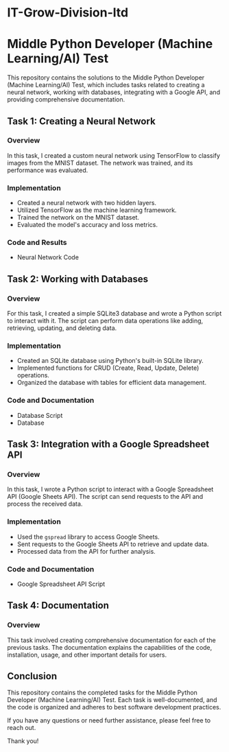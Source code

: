 # IT-Grow-Division-ltd

# Middle Python Developer (Machine Learning/AI) Test

This repository contains the solutions to the Middle Python Developer (Machine Learning/AI) Test, which includes tasks related to creating a neural network, working with databases, integrating with a Google API, and providing comprehensive documentation.

## Task 1: Creating a Neural Network

### Overview
In this task, I created a custom neural network using TensorFlow to classify images from the MNIST dataset. The network was trained, and its performance was evaluated.

### Implementation
- Created a neural network with two hidden layers.
- Utilized TensorFlow as the machine learning framework.
- Trained the network on the MNIST dataset.
- Evaluated the model's accuracy and loss metrics.

### Code and Results
- Neural Network Code

## Task 2: Working with Databases

### Overview
For this task, I created a simple SQLite3 database and wrote a Python script to interact with it. The script can perform data operations like adding, retrieving, updating, and deleting data.

### Implementation
- Created an SQLite database using Python's built-in SQLite library.
- Implemented functions for CRUD (Create, Read, Update, Delete) operations.
- Organized the database with tables for efficient data management.

### Code and Documentation
- Database Script
- Database

## Task 3: Integration with a Google Spreadsheet API

### Overview
In this task, I wrote a Python script to interact with a Google Spreadsheet API (Google Sheets API). The script can send requests to the API and process the received data.

### Implementation
- Used the `gspread` library to access Google Sheets.
- Sent requests to the Google Sheets API to retrieve and update data.
- Processed data from the API for further analysis.

### Code and Documentation
- Google Spreadsheet API Script

## Task 4: Documentation

### Overview
This task involved creating comprehensive documentation for each of the previous tasks. The documentation explains the capabilities of the code, installation, usage, and other important details for users.

## Conclusion
This repository contains the completed tasks for the Middle Python Developer (Machine Learning/AI) Test. Each task is well-documented, and the code is organized and adheres to best software development practices.

If you have any questions or need further assistance, please feel free to reach out.

Thank you!
